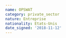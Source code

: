 ```yaml
---
name: OPSWAT
category: private_sector
nature: Entreprise
nationality: Etats-Unis
date_signed: '2018-11-12'
---
```

    